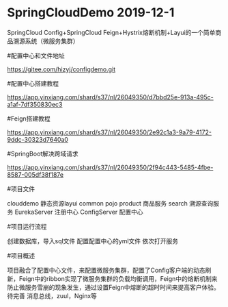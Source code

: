 # SpringCloudDemo  2019-12-1

SpringCloud Config+SpringCloud Feign+Hystrix熔断机制+Layui的一个简单商品溯源系统（微服务集群）

#配置中心和文件地址

https://gitee.com/hizyj/configdemo.git

#配置中心搭建教程

https://app.yinxiang.com/shard/s37/nl/26049350/d7bbd25e-913a-495c-a1af-7df350830ec3

#Feign搭建教程

https://app.yinxiang.com/shard/s37/nl/26049350/2e92c1a3-9a79-4172-9ddc-30323d7640a0

#SpringBoot解决跨域请求

https://app.yinxiang.com/shard/s37/nl/26049350/2f94c443-5485-4fbe-8587-005df38f187e

#项目文件

clouddemo 静态资源layui
common pojo
product 商品服务
search 溯源查询服务
EurekaServer 注册中心
ConfigServer 配置中心

#项目运行流程

创建数据库，导入sql文件
配置配置中心的yml文件
依次打开服务

#项目概述

项目融合了配置中心文件，来配置微服务集群，配置了Config客户端的动态刷新，Feign中的ribbon实现了微服务集群的负载均衡调用，Feign中的熔断机制来防止微服务雪崩的现象发生，通过设置Feign中熔断的超时时间来提高客户体验。待完善 消息总线，zuul，Nginx等
